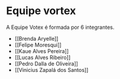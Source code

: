 # Equipe vortex

A Equipe Votex é formada por 6 integrantes.

- [[Brenda Aryelle]]
- [[Felipe Moresqui]]
- [[Kaue Alves Pereira]]
- [[Lucas Alves Ribeiro]]
- [[Pedro Dalla de Oliveira]]
- [[Vinicius Zapalá dos Santos]]